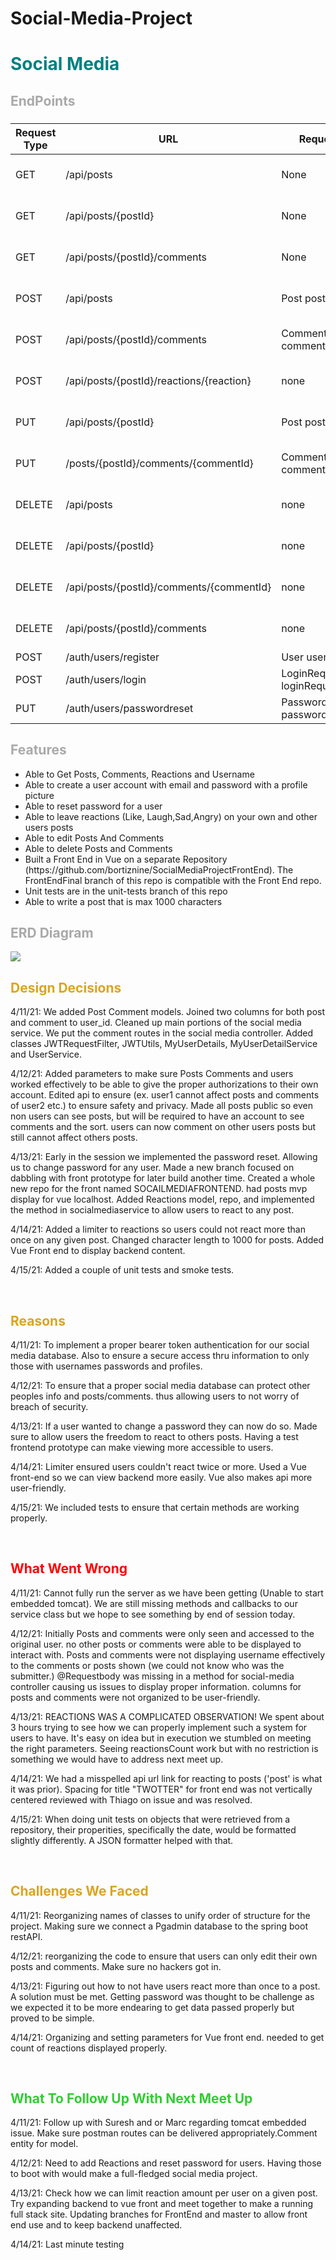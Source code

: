 # Social-Media-Project

<h1 style=color:teal>Social Media</h1>
<h2 style="color: darkgray">EndPoints</h2>
<h3>

| Request Type | URL| Request Body | Request Header |
|--|--|--|--|
| GET |  /api/posts| None | Authorization Bearer TOKEN|
| GET|/api/posts/{postId}|None |Authorization Bearer TOKEN|
| GET| /api/posts/{postId}/comments|None|Authorization Bearer TOKEN|
| POST| /api/posts | Post postObject|Authorization Bearer TOKEN|
| POST| /api/posts/{postId}/comments | Comment commentObject|Authorization Bearer TOKEN|
| POST| /api/posts/{postId}/reactions/{reaction} | none|Authorization Bearer TOKEN|
| PUT| /api/posts/{postId} | Post postObject|Authorization Bearer TOKEN|
| PUT| /posts/{postId}/comments/{commentId} | Comment commentObject|Authorization Bearer TOKEN|
| DELETE| /api/posts | none |Authorization Bearer TOKEN|
| DELETE| /api/posts/{postId} | none|Authorization Bearer TOKEN|
| DELETE| /api/posts/{postId}/comments/{commentId} | none|Authorization Bearer TOKEN|
| DELETE| /api/posts/{postId}/comments | none|Authorization Bearer TOKEN|
| POST | /auth/users/register | User userObject | none |
| POST | /auth/users/login | LoginRequest loginRequestObject | none |
| PUT | /auth/users/passwordreset | PasswordReset passwordResetObject | none|

</h3>
<h2 style="color: darkgray">Features</h2>
<ul>
  <li>Able to Get Posts, Comments, Reactions and Username</li>
  <li>Able to create a user account with email and password with a profile picture</li>
  <li>Able to reset password for a user</li>
  <li>Able to leave reactions (Like, Laugh,Sad,Angry) on your own and other users posts</li>
  <li>Able to edit Posts And Comments </li>
  <li>Able to delete Posts and Comments</li>
  <li>Built a Front End in Vue on a separate Repository (https://github.com/bortiznine/SocialMediaProjectFrontEnd). The FrontEndFinal branch of this repo is compatible with the Front End repo.</li>
  <li>Unit tests are in the unit-tests branch of this repo</li>
  <li>Able to write a post that is max 1000 characters</li>
  
</ul>

<h2 span style="color: darkgray">ERD Diagram</h2>
<img src="https://github.com/bortiznine/Social-Media-Project-API/blob/main/20210414_165730.jpg">
<br>
<h2 span style=color:goldenrod>Design Decisions</h2>
<p>
4/11/21:
We added Post Comment models. Joined two columns for both post and comment to user_id. Cleaned up main portions of the social media service. We put the comment routes in the social media controller. Added classes JWTRequestFilter, JWTUtils, MyUserDetails, MyUserDetailService and UserService.

4/12/21:
Added parameters to make sure Posts Comments and users worked effectively to be able to give the proper authorizations to their own account.
Edited api to ensure (ex. user1 cannot affect posts and comments of user2 etc.) to ensure safety and privacy.
Made all posts public so even non users can see posts, but will be required to have an account to see comments and the sort.
users can now comment on other users posts but still cannot affect others posts.

4/13/21:
Early in the session we implemented the password reset. Allowing us to change password for any user. Made a new branch focused on dabbling with front prototype for later build another time.
Created a whole new repo for the front named SOCAILMEDIAFRONTEND. had posts mvp display for vue localhost. Added Reactions model, repo, and implemented the method in socialmediaservice to allow users to react to any post.

4/14/21:
Added a limiter to reactions so users could not react more than once on any given post. Changed character length to 1000 for posts. Added Vue Front end to display backend content. 

4/15/21:
Added a couple of unit tests and smoke tests.
</p>
<br>
<h2 style=color:goldenrod>Reasons</h2>
<p>
4/11/21:
To implement a proper bearer token authentication for our social media database. Also to ensure a secure access thru information to only those with usernames passwords and profiles.
  

4/12/21:
To ensure that a proper social media database can protect other peoples info and posts/comments. thus allowing users to not worry of breach of security.

4/13/21:
If a user wanted to change a password they can now do so. Made sure to allow users the freedom to react to others posts. Having a test frontend prototype can make viewing more accessible to users.

4/14/21:
Limiter ensured users couldn't react twice or more. Used a Vue front-end so we can view backend more easily. Vue also makes api more user-friendly.

4/15/21:
We included tests to ensure that certain methods are working properly.
</p>
<br>
<h2 style=color:red>What Went Wrong</h2>
<p>
4/11/21:
Cannot fully run the server as we have been getting (Unable to start embedded tomcat). We are still missing methods and callbacks to our service class but we hope to see something by end of session today.

4/12/21:
Initially Posts and comments were only seen and accessed to the original user. no other posts or comments were able to be displayed to interact with. Posts and comments were not displaying username effectively to the comments or posts shown (we could not know who was the submitter.)
@Requestbody was missing in a method for social-media controller causing us issues to display proper information.
columns for posts and comments were not organized to be user-friendly.

4/13/21:
REACTIONS WAS A COMPLICATED OBSERVATION! We spent about 3 hours trying to see how we can properly implement such a system for users to have. It's easy on idea but in execution we stumbled on meeting the right parameters.
Seeing reactionsCount work but with no restriction is something we would have to address next meet up.

4/14/21:
We had a misspelled api url link for reacting to posts ('post' is what it was prior). Spacing for title "TWOTTER" for front end was not vertically centered reviewed with Thiago on issue and was resolved.

4/15/21:
When doing unit tests on objects that were retrieved from a repository, their properities, specifically the date, would be formatted slightly differently. A JSON formatter helped with that.
</p>
<br>
<h2 style="color: goldenrod">Challenges We Faced</h2>
<p>
4/11/21:
Reorganizing names of classes to unify order of structure for the project. Making sure we connect a Pgadmin database to the spring boot restAPI.

4/12/21:
reorganizing the code to ensure that users can only edit their own posts and comments. Make sure no hackers got in. 

4/13/21:
Figuring out how to not have users react more than once to a post. A solution must be met. Getting password was thought to be challenge as we expected it to be more endearing to get data passed properly but proved to be simple.

4/14/21:
Organizing and setting parameters for Vue front end. needed to get count of reactions displayed properly.

</p>
<br>
<h2 style="color: limegreen">What To Follow Up With Next Meet Up</h2>
<p>
4/11/21:
Follow up with Suresh and or Marc regarding tomcat embedded issue. Make sure postman routes can be delivered appropriately.Comment entity for model.

4/12/21:
Need to add Reactions and reset password for users. Having those to boot with would make a full-fledged social media project.

4/13/21:
Check how we can limit reaction amount per user on a given post. Try expanding backend to vue front and meet together to make a running full stack site. Updating branches for FrontEnd and master to allow front end use and to keep backend unaffected.

4/14/21:
Last minute testing

</p>
